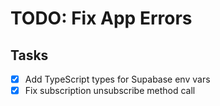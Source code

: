 # TODO: Fix App Errors

## Tasks
- [x] Add TypeScript types for Supabase env vars
- [x] Fix subscription unsubscribe method call
